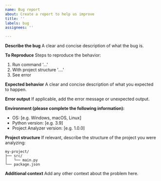 ```yaml
---
name: Bug report
about: Create a report to help us improve
title: ''
labels: bug
assignees: ''

---
```


**Describe the bug**
A clear and concise description of what the bug is.

**To Reproduce**
Steps to reproduce the behavior:
1. Run command '...'
2. With project structure '....'
3. See error

**Expected behavior**
A clear and concise description of what you expected to happen.

**Error output**
If applicable, add the error message or unexpected output.

**Environment (please complete the following information):**
 - OS: [e.g. Windows, macOS, Linux]
 - Python version: [e.g. 3.9]
 - Project Analyzer version: [e.g. 1.0.0]

**Project structure**
If relevant, describe the structure of the project you were analyzing:
```
my-project/
├── src/
│   └── main.py
└── package.json
```

**Additional context**
Add any other context about the problem here.
